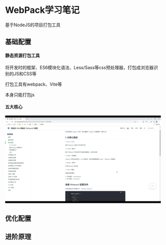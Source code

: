 # WebPack学习笔记

基于NodeJS的项目打包工具

## 基础配置

#### 静态资源打包工具

将开发时的框架、ES6模块化语法、Less/Sass等css预处理器，打包成浏览器识别的JS和CSS等

打包工具有webpack、Vite等

本身只能打包js

#### 五大核心

![image-20230325161242616](webpack笔记.assets/image-20230325161242616.png)



## 优化配置



## 进阶原理